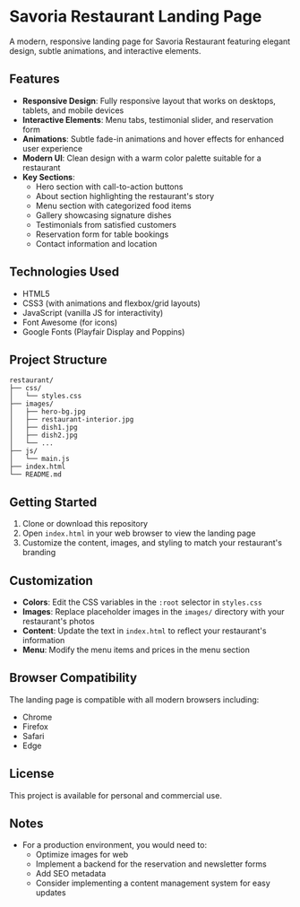 # Savoria Restaurant Landing Page

A modern, responsive landing page for Savoria Restaurant featuring elegant design, subtle animations, and interactive elements.

## Features

- **Responsive Design**: Fully responsive layout that works on desktops, tablets, and mobile devices
- **Interactive Elements**: Menu tabs, testimonial slider, and reservation form
- **Animations**: Subtle fade-in animations and hover effects for enhanced user experience
- **Modern UI**: Clean design with a warm color palette suitable for a restaurant
- **Key Sections**:
  - Hero section with call-to-action buttons
  - About section highlighting the restaurant's story
  - Menu section with categorized food items
  - Gallery showcasing signature dishes
  - Testimonials from satisfied customers
  - Reservation form for table bookings
  - Contact information and location

## Technologies Used

- HTML5
- CSS3 (with animations and flexbox/grid layouts)
- JavaScript (vanilla JS for interactivity)
- Font Awesome (for icons)
- Google Fonts (Playfair Display and Poppins)

## Project Structure

```
restaurant/
├── css/
│   └── styles.css
├── images/
│   ├── hero-bg.jpg
│   ├── restaurant-interior.jpg
│   ├── dish1.jpg
│   ├── dish2.jpg
│   └── ...
├── js/
│   └── main.js
├── index.html
└── README.md
```

## Getting Started

1. Clone or download this repository
2. Open `index.html` in your web browser to view the landing page
3. Customize the content, images, and styling to match your restaurant's branding

## Customization

- **Colors**: Edit the CSS variables in the `:root` selector in `styles.css`
- **Images**: Replace placeholder images in the `images/` directory with your restaurant's photos
- **Content**: Update the text in `index.html` to reflect your restaurant's information
- **Menu**: Modify the menu items and prices in the menu section

## Browser Compatibility

The landing page is compatible with all modern browsers including:
- Chrome
- Firefox
- Safari
- Edge

## License

This project is available for personal and commercial use.

## Notes

- For a production environment, you would need to:
  - Optimize images for web
  - Implement a backend for the reservation and newsletter forms
  - Add SEO metadata
  - Consider implementing a content management system for easy updates
